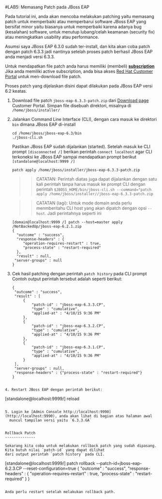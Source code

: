#LAB5: Memasang Patch pada JBoss EAP

Pada tutorial ini, anda akan mencoba melakukan patching yaitu memasang patch untuk memperbaiki atau memperbarui 
software JBoss EAP yang bersifat minor yaitu biasanya untuk memperbaiki karena adanya bug (kesalahan) software,
untuk menutup lubang/celah keamanan (security fix) atau meningkatkan usability atau performance.

Asumsi saya JBoss EAP 6.3.0 sudah ter-install, dan kita akan coba patch dengan patch 6.3.3 jadi nantinya setelah 
proses patch berhasil JBoss EAP anda menjadi versi 6.3.3. 

Untuk mendapatkan file patch anda harus memiliki (membeli) __[subscription](http://www.redhat.com/en/resources/subscription-guide-red-hat-jboss-middleware)__
Jika anda memiliki active subscription, anda bisa akses [Red Hat Customer Portal](https://access.redhat.com) untuk 
men-download file patch.

Proses patch yang dijelaskan disini dapat dilakukan pada JBoss EAP versi 6.2 keatas.

1. Download file patch `jboss-eap-6.3.3-patch.zip` dari [Download page](https://access.redhat.com/downloads/) Customer Portal.
   Simpan file disebuah direktori, misalnya di `/home/jboss/installer/`
2. Jalankan Command Line Interface (CLI), dengan cara masuk ke direktori `bin` dimana JBoss EAP di-install
   
   ```
   cd /home/jboss/jboss-eap-6.3/bin
   ./jboss-cli.sh
   ```
   Pastikan JBoss EAP sudah dijalankan (started).
   Setelah masuk ke CLI prompt `[disconnected /]` berikan perintah `connect localhost` agar CLI terkoneksi ke JBoss EAP sampai mendapatkan 
   prompt berikut `[standalone@localhost:9999 /]`
   
   ```
   patch apply /home/jboss/installer/jboss-eap-6.3.3-patch.zip
   ```
   
   >>CATATAN: Perintah diatas juga dapat dijalankan dengan satu kali perintah tanpa harus masuk ke prompt CLI dengan
     perintah `$JBOSS_HOME/bin/jboss-cli.sh --command="patch apply /home/jboss/installer//jboss-eap-6.3.3-patch.zip`
   
   >>CATATAN (lagi): Untuk mode domain anda perlu menmberitahu CLI host yang akan dipatch dengan opsi `--host`. 
     Jadi perintahnya seperti ini
     ```
     [domain@localhost:9999 /] patch --host=master apply /NotBackedUp/jboss-eap-6.2.1.zip
     {
       "outcome" : "success",
       "response-headers" : {
          "operation-requires-restart" : true,
          "process-state" : "restart-required"
       },
       "result" : null,
      "server-groups" : null
     }
     ```
3. Cek hasil patching dengan perintah `patch history` pada CLI prompt
   Contoh output perintah tersebut adalah seperti berikut:
   
   ```
   {              
    "outcome" : "success",
    "result" : [
        {
            "patch-id" : "jboss-eap-6.3.3.CP",
            "type" : "cumulative",
            "applied-at" : "4/10/15 9:36 PM"
        },
        {
            "patch-id" : "jboss-eap-6.3.2.CP",
            "type" : "cumulative",
            "applied-at" : "4/10/15 9:36 PM"
        },
        {
            "patch-id" : "jboss-eap-6.3.1.CP",
            "type" : "cumulative",
            "applied-at" : "4/10/15 9:36 PM"
        }
    ],
    "server-groups" : null,
    "response-headers" : {"process-state" : "restart-required"}
   }
  ```

4. Restart JBoss EAP dengan perintah berikut:
  
   ```
   [standalone@localhost:9999/] reload
   ```
   
5. Login ke [Admin Console http://localhost:9990](http://localhost:9990), anda akan lihat di bagian atas halaman awal 
     muncul tampilan versi yaitu `6.3.3.GA`
  

Rollback Patch
--------------

Sekarang kita coba untuk melakukan rollback patch yang sudah dipasang. Kita butuh nilai `patch-id` yang dapat dilihat 
dari output perintah `patch history` pada CLI.

```
[standalone@localhost:9999/] patch rollback --patch-id=jboss-eap-6.2.3.CP --reset-configuration=true
{
    "outcome" : "success",
    "response-headers" : {
        "operation-requires-restart" : true,
        "process-state" : "restart-required"
    }
}
```

Anda perlu restart setelah melakukan rollback path.

  
   
   
